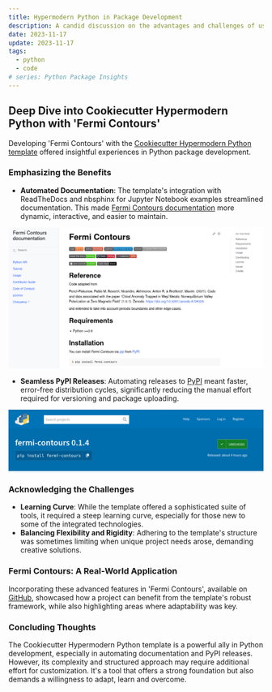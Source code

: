 ```yaml
---
title: Hypermodern Python in Package Development
description: A candid discussion on the advantages and challenges of using the Cookiecutter Hypermodern Python template, illustrated through the 'Fermi Contours' package.
date: 2023-11-17
update: 2023-11-17
tags:
  - python
  - code
# series: Python Package Insights
---
```


## Deep Dive into Cookiecutter Hypermodern Python with 'Fermi Contours'

Developing 'Fermi Contours' with the [Cookiecutter Hypermodern Python template](https://github.com/cjolowicz/cookiecutter-hypermodern-python) offered insightful experiences in Python package development.

### Emphasizing the Benefits

- **Automated Documentation**: The template's integration with ReadTheDocs and nbsphinx for Jupyter Notebook examples streamlined documentation. This made [Fermi Contours documentation](https://fermi-contours.readthedocs.io/en/latest/) more dynamic, interactive, and easier to maintain.

![ReadTheDocs Page of Fermi Contours](Fermi_Contours_documentation.png)

- **Seamless PyPI Releases**: Automating releases to [PyPI](https://pypi.org/project/fermi-contours/) meant faster, error-free distribution cycles, significantly reducing the manual effort required for versioning and package uploading.

![PyPI Page of Fermi Contours](Fermi_Contours_PyPi.png)

### Acknowledging the Challenges

- **Learning Curve**: While the template offered a sophisticated suite of tools, it required a steep learning curve, especially for those new to some of the integrated technologies.
- **Balancing Flexibility and Rigidity**: Adhering to the template's structure was sometimes limiting when unique project needs arose, demanding creative solutions.

### Fermi Contours: A Real-World Application

Incorporating these advanced features in 'Fermi Contours', available on [GitHub](https://github.com/piskunow/fermi-contours), showcased how a project can benefit from the template's robust framework, while also highlighting areas where adaptability was key.

### Concluding Thoughts

The Cookiecutter Hypermodern Python template is a powerful ally in Python development, especially in automating documentation and PyPI releases. However, its complexity and structured approach may require additional effort for customization. It's a tool that offers a strong foundation but also demands a willingness to adapt, learn and overcome.
